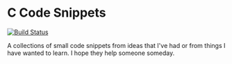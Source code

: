 # C Code Snippets

[![Build Status](https://travis-ci.com/alxhoff/C-code-snippets.svg?branch=master)](https://travis-ci.com/alxhoff/C-code-snippets)

A collections of small code snippets from ideas that I've had or from things I have wanted to learn. I hope they help someone someday.
